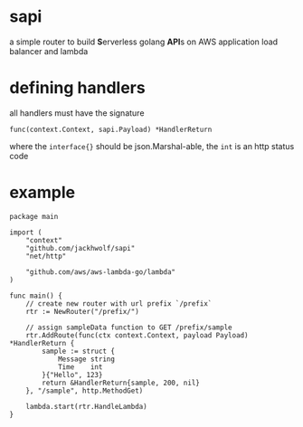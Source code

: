 # sapi
a simple router to build **S**erverless golang **API**s on AWS application load balancer and lambda

# defining handlers
all handlers must have the signature 
```
func(context.Context, sapi.Payload) *HandlerReturn
```
where the `interface{}` should be json.Marshal-able, the `int` is an http status code

# example
```
package main

import (
	"context"
	"github.com/jackhwolf/sapi"
	"net/http"

	"github.com/aws/aws-lambda-go/lambda"
)

func main() {
	// create new router with url prefix `/prefix`
	rtr := NewRouter("/prefix/")

	// assign sampleData function to GET /prefix/sample
	rtr.AddRoute(func(ctx context.Context, payload Payload) *HandlerReturn {
		sample := struct {
			Message string
			Time    int
		}{"Hello", 123}
		return &HandlerReturn{sample, 200, nil}
	}, "/sample", http.MethodGet)

	lambda.start(rtr.HandleLambda)
}

```